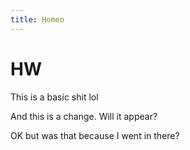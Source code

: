 ```yaml
---
title: Homeo
---
```

# HW

This is a basic shit lol

And this is a change. Will it appear?

OK but was that because I went in there?

